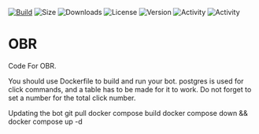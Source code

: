 [![Build](https://github.com/Jrgamer4u/OBR/actions/workflows/codeql-analysis.yml/badge.svg)](https://github.com/Jrgamer4u/OBR/actions/workflows/codeql-analysis.yml)
![Size](https://img.shields.io/github/repo-size/Jrgamer4u/OBR)
![Downloads](https://img.shields.io/github/downloads/Jrgamer4u/OBR/total)
![License](https://img.shields.io/github/license/Jrgamer4u/OBR)
![Version](https://img.shields.io/github/package-json/v/Jrgamer4u/OBR)
![Activity](https://img.shields.io/github/commit-activity/m/Jrgamer4u/OBR)
![Activity](https://img.shields.io/github/release-date/Jrgamer4u/OBR)

# OBR

Code For OBR.

You should use Dockerfile to build and run your bot.
postgres is used for click commands, and a table has to be made for it to work.
Do not forget to set a number for the total click number.

Updating the bot
git pull
docker compose build
docker compose down && docker compose up -d